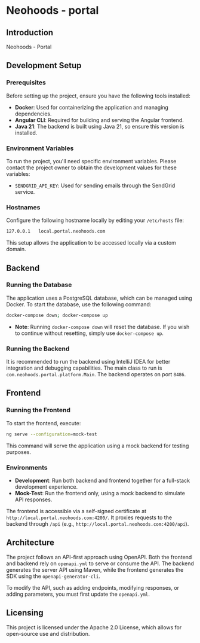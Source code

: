 # Neohoods - portal

## Introduction

Neohoods - Portal

## Development Setup

### Prerequisites

Before setting up the project, ensure you have the following tools installed:

- **Docker**: Used for containerizing the application and managing dependencies.
- **Angular CLI**: Required for building and serving the Angular frontend.
- **Java 21**: The backend is built using Java 21, so ensure this version is installed.

### Environment Variables

To run the project, you'll need specific environment variables. Please contact the project owner to obtain the development values for these variables:

- `SENDGRID_API_KEY`: Used for sending emails through the SendGrid service.

### Hostnames

Configure the following hostname locally by editing your `/etc/hosts` file:

```bash
127.0.0.1   local.portal.neohoods.com
```

This setup allows the application to be accessed locally via a custom domain.

## Backend

### Running the Database

The application uses a PostgreSQL database, which can be managed using Docker. To start the database, use the following command:

```bash
docker-compose down; docker-compose up
```

- **Note**: Running `docker-compose down` will reset the database. If you wish to continue without resetting, simply use `docker-compose up`.

### Running the Backend

It is recommended to run the backend using IntelliJ IDEA for better integration and debugging capabilities. The main class to run is `com.neohoods.portal.platform.Main`. The backend operates on port `8486`.

## Frontend

### Running the Frontend

To start the frontend, execute:

```bash
ng serve --configuration=mock-test
```

This command will serve the application using a mock backend for testing purposes.

### Environments

- **Development**: Run both backend and frontend together for a full-stack development experience.
- **Mock-Test**: Run the frontend only, using a mock backend to simulate API responses.

The frontend is accessible via a self-signed certificate at `http://local.portal.neohoods.com:4200/`. It proxies requests to the backend through `/api` (e.g., `http://local.portal.neohoods.com:4200/api`).

## Architecture

The project follows an API-first approach using OpenAPI. Both the frontend and backend rely on `openapi.yml` to serve or consume the API. The backend generates the server API using Maven, while the frontend generates the SDK using the `openapi-generator-cli`.

To modify the API, such as adding endpoints, modifying responses, or adding parameters, you must first update the `openapi.yml`.

## Licensing

This project is licensed under the Apache 2.0 License, which allows for open-source use and distribution.
